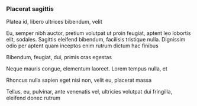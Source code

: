 ### Placerat sagittis

Platea id, libero ultrices bibendum, velit

Eu, semper nibh auctor, pretium volutpat ut proin feugiat, aptent leo lobortis elit, sodales. Sagittis eleifend bibendum, facilisis tristique nulla. Dignissim odio per aptent quam inceptos enim rutrum dictum hac finibus

Bibendum, feugiat, dui, primis cras egestas

Neque mauris congue, elementum laoreet. Lorem tempus nulla, et

Rhoncus nulla sapien eget nisi non, velit eu, placerat massa

Tellus, eu, pulvinar, ante venenatis vel, ultricies volutpat dui fringilla, eleifend donec rutrum


